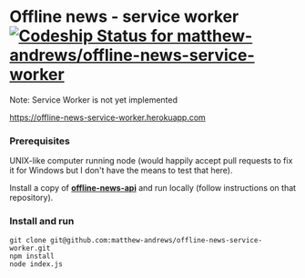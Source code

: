 # Offline news - service worker [ ![Codeship Status for matthew-andrews/offline-news-service-worker](https://codeship.io/projects/39c42c40-133e-0132-6986-7e4352749945/status)](https://codeship.io/projects/33293)

Note: Service Worker is not yet implemented

https://offline-news-service-worker.herokuapp.com

### Prerequisites

UNIX-like computer running node (would happily accept pull requests to fix it for Windows but I don't have the means to test that here).

Install a copy of **[offline-news-api](https://github.com/matthew-andrews/offline-news-api)** and run locally (follow instructions on that repository).

### Install and run

```
git clone git@github.com:matthew-andrews/offline-news-service-worker.git
npm install
node index.js
```
